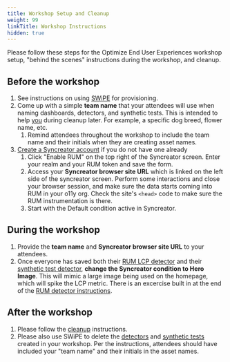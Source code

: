 ```yaml
---
title: Workshop Setup and Cleanup
weight: 99
linkTitle: Workshop Instructions
hidden: true
---
```


Please follow these steps for the Optimize End User Experiences workshop setup, "behind the scenes" instructions during the workshop, and cleanup.

## Before the workshop
1. See instructions on using [SWiPE](../../workshop-setup/1-swipe.md) for provisioning.
1. Come up with a simple **team name** that your attendees will use when naming dashboards, detectors, and synthetic tests. This is intended to help <u>you</u> during cleanup later. For example, a specific dog breed, flower name, etc. 
   1. Remind attendees throughout the workshop to include the team name and their initials when they are creating asset names.
1. [Create a Syncreator account](https://splunko11y.com/syncreator/auth/register) if you do not have one already
   1. Click "Enable RUM" on the top right of the Syncreator screen. Enter your realm and your RUM token and save the form. 
   1. Access your **Syncreator browser site URL** which is linked on the left side of the syncreator screen. Perform some interactions and close your browser session, and make sure the data starts coming into RUM in your o11y org. Check the site's `<head>` code to make sure the RUM instrumentation is there.
   1. Start with the Default condition active in Syncreator. 
<!-- need to add Terraform instructions for dashboard -->

## During the workshop
1. Provide the **team name** and **Syncreator browser site URL** to your attendees.
1. Once everyone has saved both their [RUM LCP detector](../optimize_end_user_experiences/5-detectors/2-rum-detector.md) and their [synthetic test detector](../optimize_end_user_experiences/5-detectors/1-test-detector.md), **change the Syncreator condition to Hero Image**. This will mimic a large image being used on the homepage, which will spike the LCP metric. There is an excercise built in at the end of the [RUM detector instructions](../optimize_end_user_experiences/5-detectors/2-rum-detector.md).

## After the workshop
1. Please follow the [cleanup](../../workshop-setup/3-clean-up.md) instructions.
1. Please also use SWiPE to delete the [detectors](https://swipe.splunk.show/Delete_Detectors) and [synthetic tests](https://swipe.splunk.show/Delete_Synthetic_Tests) created in your workshop. Per the instructions, attendees should have included your "team name" and their initials in the asset names.